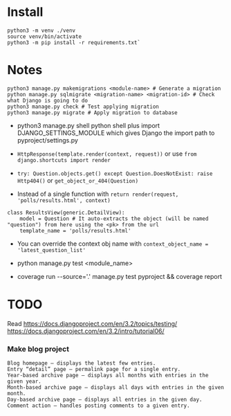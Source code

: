 # Install

```
python3 -m venv ./venv
source venv/bin/activate
python3 -m pip install -r requirements.txt`
```

# Notes

```
python3 manage.py makemigrations <module-name> # Generate a migration
python manage.py sqlmigrate <migration-name> <migration-id> # Check what Django is going to do
python3 manage.py check # Test applying migration
python3 manage.py migrate # Apply migration to database
```

* python3 manage.py shell python shell plus import DJANGO_SETTINGS_MODULE which gives Django the import path to pyproject/settings.py

* `HttpResponse(template.render(context, request))` or use `from django.shortcuts import render`
* `try: Question.objects.get() except Question.DoesNotExist: raise Http404()` or `get_object_or_404(Question)`


* Instead of a single function with `return render(request, 'polls/results.html', context)` 
```
class ResultsView(generic.DetailView):
    model = Question # It auto-extracts the object (will be named "question") from here using the <pk> from the url
    template_name = 'polls/results.html'
```

* You can override the context obj name with `context_object_name = 'latest_question_list'`

* python manage.py test <module_name>

* coverage run --source='.' manage.py test pyproject && coverage report

# TODO

Read https://docs.djangoproject.com/en/3.2/topics/testing/
https://docs.djangoproject.com/en/3.2/intro/tutorial06/

### Make blog project

    Blog homepage – displays the latest few entries.
    Entry “detail” page – permalink page for a single entry.
    Year-based archive page – displays all months with entries in the given year.
    Month-based archive page – displays all days with entries in the given month.
    Day-based archive page – displays all entries in the given day.
    Comment action – handles posting comments to a given entry.
